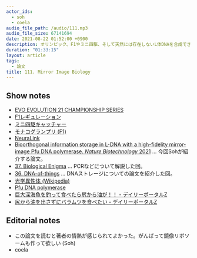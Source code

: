 ```yaml
---
actor_ids:
  - soh
  - coela
audio_file_path: /audio/111.mp3
audio_file_size: 67141694
date: 2021-08-22 01:52:00 +0900
description: オリンピック、F1やミニ四駆、そして天然には存在しないL体DNAを合成できるポリメラーゼの開発とそれを使った面白い暗号についての論文を紹介しました。
duration: "01:33:15"
layout: article
tags:
  - 論文
title: 111. Mirror Image Biology
---
```


## Show notes
- [EVO EVOLUTION 21 CHAMPIONSHIP SERIES](https://www.evo.gg/)
- [F1レギュレーション](https://ja.wikipedia.org/wiki/F1%E3%83%AC%E3%82%AE%E3%83%A5%E3%83%AC%E3%83%BC%E3%82%B7%E3%83%A7%E3%83%B3)
- [ミニ四駆キャッチャー](https://www.tamiya.com/japan/products/95605/index.html)
- [モナコグランプリ (F1)](https://ja.wikipedia.org/wiki/%E3%83%A2%E3%83%8A%E3%82%B3%E3%82%B0%E3%83%A9%E3%83%B3%E3%83%97%E3%83%AA)
- [NeuraLink](https://neuralink.com/)
- [Bioorthogonal information storage in L-DNA with a high-fidelity mirror-image Pfu DNA polymerase. _Nature Biotechnology_ 2021](https://www.nature.com/articles/s41587-021-00969-6) ... 今回Sohが紹介する論文。
- [37. Biological Enigma](https://researchat.fm/episode/37) ... PCRなどについて解説した回。
- [36. DNA-of-things](https://researchat.fm/episode/36) ... DNAストレージについての論文を紹介した回。
- [光学異性体 (Wikipedia)](https://ja.wikipedia.org/wiki/%E5%85%89%E5%AD%A6%E7%95%B0%E6%80%A7%E4%BD%93)
- [Pfu DNA polymerase](https://en.wikipedia.org/wiki/Pfu_DNA_polymerase)
- [巨大深海魚を釣って食べたら尻から油が！！ - デイリーポータルZ](https://dailyportalz.jp/kiji/120224153792)
- [尻から油を出さずにバラムツを食べたい - デイリーポータルZ](https://dailyportalz.jp/kiji/baramustu-without-shiri-abura)

## Editorial notes
- この論文を読むと著者の情熱が感じられてよかった。がんばって鏡像リボソームも作って欲しい (Soh)
- coela

